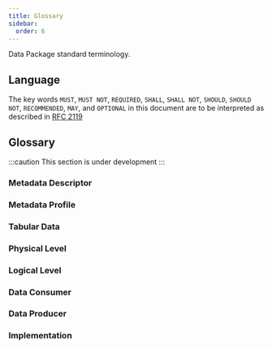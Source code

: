 ```yaml
---
title: Glossary
sidebar:
  order: 6
---
```


Data Package standard terminology.

## Language

The key words `MUST`, `MUST NOT`, `REQUIRED`, `SHALL`, `SHALL NOT`, `SHOULD`, `SHOULD NOT`, `RECOMMENDED`, `MAY`, and `OPTIONAL` in this document are to be interpreted as described in [RFC 2119](https://www.ietf.org/rfc/rfc2119.txt)

## Glossary

:::caution
This section is under development
:::

### Metadata Descriptor

### Metadata Profile

### Tabular Data

### Physical Level

### Logical Level

### Data Consumer

### Data Producer

### Implementation
